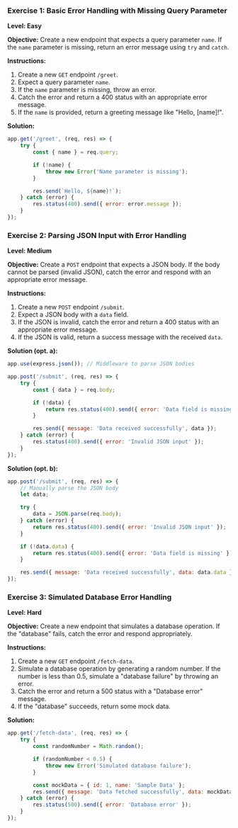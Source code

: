 ### Exercise 1: Basic Error Handling with Missing Query Parameter

**Level: Easy**

**Objective:** Create a new endpoint that expects a query parameter `name`. If the `name` parameter is missing, return an error message using `try` and `catch`.

**Instructions:**

1. Create a new `GET` endpoint `/greet`.
2. Expect a query parameter `name`.
3. If the `name` parameter is missing, throw an error.
4. Catch the error and return a 400 status with an appropriate error message.
5. If the `name` is provided, return a greeting message like "Hello, [name]!".

**Solution:**

```javascript
app.get('/greet', (req, res) => {
    try {
        const { name } = req.query;

        if (!name) {
            throw new Error('Name parameter is missing');
        }

        res.send(`Hello, ${name}!`);
    } catch (error) {
        res.status(400).send({ error: error.message });
    }
});
```

### Exercise 2: Parsing JSON Input with Error Handling

**Level: Medium**

**Objective:** Create a `POST` endpoint that expects a JSON body. If the body cannot be parsed (invalid JSON), catch the error and respond with an appropriate error message.

**Instructions:**

1. Create a new `POST` endpoint `/submit`.
2. Expect a JSON body with a `data` field.
3. If the JSON is invalid, catch the error and return a 400 status with an appropriate error message.
4. If the JSON is valid, return a success message with the received `data`.

**Solution (opt. a):**

```javascript
app.use(express.json()); // Middleware to parse JSON bodies

app.post('/submit', (req, res) => {
    try {
        const { data } = req.body;

        if (!data) {
            return res.status(400).send({ error: 'Data field is missing' });
        }

        res.send({ message: 'Data received successfully', data });
    } catch (error) {
        res.status(400).send({ error: 'Invalid JSON input' });
    }
});
```

**Solution (opt. b):**

```javascript
app.post('/submit', (req, res) => {
    // Manually parse the JSON body
    let data;

    try {
        data = JSON.parse(req.body);
    } catch (error) {
        return res.status(400).send({ error: 'Invalid JSON input' });
    }

    if (!data.data) {
        return res.status(400).send({ error: 'Data field is missing' });
    }

    res.send({ message: 'Data received successfully', data: data.data });
});
```

### Exercise 3: Simulated Database Error Handling

**Level: Hard**

**Objective:** Create a new endpoint that simulates a database operation. If the "database" fails, catch the error and respond appropriately.

**Instructions:**

1. Create a new `GET` endpoint `/fetch-data`.
2. Simulate a database operation by generating a random number. If the number is less than 0.5, simulate a "database failure" by throwing an error.
3. Catch the error and return a 500 status with a "Database error" message.
4. If the "database" succeeds, return some mock data.

**Solution:**

```javascript
app.get('/fetch-data', (req, res) => {
    try {
        const randomNumber = Math.random();

        if (randomNumber < 0.5) {
            throw new Error('Simulated database failure');
        }

        const mockData = { id: 1, name: 'Sample Data' };
        res.send({ message: 'Data fetched successfully', data: mockData });
    } catch (error) {
        res.status(500).send({ error: 'Database error' });
    }
});
```
